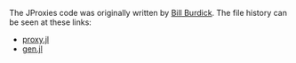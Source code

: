 The JProxies code was originally written by [Bill Burdick](https://github.com/zot). The file history can be seen at these links:

- [proxy.jl](https://github.com/JuliaInterop/JavaCall.jl/blob/b86ae187a71fe12deb89ed316c6cd03be9dc562c/src/proxy.jl)
- [gen.jl](https://github.com/JuliaInterop/JavaCall.jl/blob/b86ae187a71fe12deb89ed316c6cd03be9dc562c/src/gen.jl)
